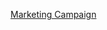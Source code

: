 [Marketing Campaign](https://github.com/clarentcelsia/ReportAnalyst/blob/master/marketing_campaign.ipynb)
